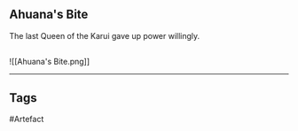 ## Ahuana's Bite
The last Queen of the Karui gave up power willingly.
## 
![[Ahuana's Bite.png]]

---
## Tags
#Artefact